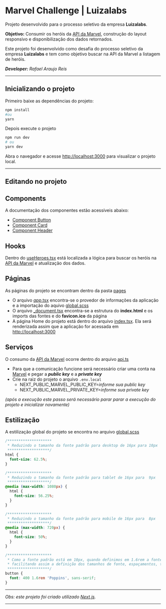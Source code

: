 # Marvel Challenge | Luizalabs
Projeto desenvolvido para o processo seletivo da empresa **Luizalabs**.

**Objetivo:** Consumir os heróis da [API da Marvel](https://developer.marvel.com/docs), construção do layout responsivo e disponibilização dos dados retornados.

Este projeto foi desenvolvido como desafia do processo seletivo da empresa **Luizalabs** e tem como objetivo buscar na API da Marvel a listagem de heróis.

_**Developer:** Rafael Araujo Reis_

---
## Inicializando o projeto

Primeiro baixe as dependências do projeto:
``` bash
npm install
#ou
yarn
```

Depois execute o projeto

```bash
npm run dev
# ou
yarn dev
```

Abra o navegador e acesse [http://localhost:3000](http://localhost:3000) para visualizar o projeto local.

---

## Editando no projeto

## Components
A documentação dos componentes estão acessíveis abaixo:

* [Component Button](./src/components/Button/Readme.md)
* [Component Card](./src/components/Card/Readme.md)
* [Component Header](./src/components/Header/Readme.md)

## Hooks
Dentro do [useHeroes.tsx](./src/hooks/useHeroes.tsx) está localizada a lógica para buscar os heróis na [API da Marvel](https://developer.marvel.com/docs) e atualização dos dados.

## Páginas
As páginas do projeto se encontram dentro da pasta [pages](./src/pages/)

* O arquivo [_app_.tsx](./src/pages/_app.tsx) encontra-se o provedor de informações da aplicação e a importação do aquivo [global.scss](./src//styles/global.scss)
* O arquivo [_document.tsx](./src/pages/_document.tsx) encontra-se a estrutura do **index.html** e os imports das fontes e do **favicon.ico** da página
* A página Home do projeto está dentro do arquivo [index.tsx](./src/pages/index.tsx). Ela será renderizada assim que a aplicação for acessada em [http://localhost:3000](http://localhost:3000)


## Serviços
O consumo da [API da Marvel](https://developer.marvel.com/docs) ocorre dentro do arquivo [api.ts](./src/services/api.ts)

* Para que a comunicação funcione será necessário criar uma conta na [Marvel](https://developer.marvel.com/account) e pegar a ***public key*** e a ***private key***
* Crie na raiz do projeto o arquivo ```.env.local``` 
  * NEXT_PUBLIC_MARVEL_PUBLIC_KEY=_informe sua public key_
  * NEXT_PUBLIC_MARVEL_PRIVATE_KEY=_informe sua private key_

_(após a execução este passo será necessário parar parar a execução do projeto e inicializar novamente)_

## Estilização
A estilização global do projeto se encontra no arquivo [global.scss](./src//styles/global.scss)
```scss
/********************
 * Reduzindo o tamanho da fonte padrão para desktop de 16px para 10px
 *******************/
html {
  font-size: 62.5%;
}

/********************
 * Reduzindo o tamanho da fonte padrão para tablet de 16px para  9px
 *******************/
@media (max-width: 1080px) {
  html {
    font-size: 56.25%;
  }
}

/********************
 * Reduzindo o tamanho da fonte padrão para mobile de 16px para  8px
 *******************/
@media (max-width: 720px) {
  html {
    font-size: 50%;
  }
}

/********************
 * Como a fonte padrão está em 10px, quando definimos em 1.6rem a fonte para desktop passa a ser 16px
 * facilitando assim a definição dos tamanhos de fonte, espaçamentos, trazendo maior flexibilidade a tela
 *******************/
button {
  font: 400 1.6rem 'Poppins', sans-serif;
}
```
---
_Obs: este projeto foi criado utilizado [Next.js](https://nextjs.org/)._

---